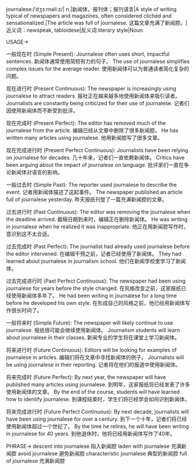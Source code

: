 journalese:/ˈdʒɜːrnəliːz/| n.|新闻体，报刊体；报刊语言|A style of writing typical of newspapers and magazines, often considered clichéd and sensationalized.|The article was full of journalese. 这篇文章充满了新闻腔。|近义词：newspeak, tabloidese|反义词:literary style|Noun

USAGE->

一般现在时 (Simple Present):
Journalese often uses short, impactful sentences. 新闻体通常使用简短有力的句子。
The use of journalese simplifies complex issues for the average reader. 使用新闻体可以为普通读者简化复杂的问题。

现在进行时 (Present Continuous):
The newspaper is increasingly using journalese to attract readers. 报社正在越来越多地使用新闻体来吸引读者。
Journalists are constantly being criticized for their use of journalese. 记者们因使用新闻体而不断受到批评。


现在完成时 (Present Perfect):
The editor has removed much of the journalese from the article. 编辑已经从文章中删除了很多新闻腔。
He has written many articles using journalese. 他用新闻腔写了很多文章。


现在完成进行时 (Present Perfect Continuous):
Journalists have been relying on journalese for decades. 几十年来，记者们一直依赖新闻体。
Critics have been arguing about the impact of journalese on language. 批评家们一直在争论新闻体对语言的影响。


一般过去时 (Simple Past):
The reporter used journalese to describe the event. 记者用新闻体描述了这起事件。
The newspaper  published an article full of journalese yesterday. 昨天报纸刊登了一篇充满新闻腔的文章。


过去进行时 (Past Continuous):
The editor was removing the journalese when the deadline arrived. 截稿日期到来时，编辑正在删除新闻体。
He was writing in journalese when he realized it was inappropriate. 他正在用新闻腔写作时，意识到这不太合适。


过去完成时 (Past Perfect):
The journalist had already used journalese before the editor intervened. 在编辑干预之前，记者已经使用了新闻体。
They had learned about journalese in journalism school. 他们在新闻学校里学习了新闻体。

过去完成进行时 (Past Perfect Continuous):
The newspaper had been using journalese for years before the style changed. 在风格改变之前，这家报纸已经使用新闻体多年了。
He had been writing in journalese for a long time before he developed his own style. 在形成自己的风格之前，他已经用新闻体写作很长时间了。


一般将来时 (Simple Future):
The newspaper will likely continue to use journalese. 报纸很可能会继续使用新闻体。
Journalism students will learn about journalese in their classes. 新闻专业的学生将在课堂上学习新闻体。

将来进行时 (Future Continuous):
Editors will be looking for examples of journalese in articles. 编辑们将在文章中寻找新闻体的例子。
Journalists will be using journalese in their reporting. 记者将在他们的报道中使用新闻体。


将来完成时 (Future Perfect):
By next year, the newspaper will have published many articles using journalese. 到明年，这家报纸将已经发表了许多使用新闻体的文章。
By the end of the course, students will have learned how to identify journalese. 到课程结束时，学生们将已经学会如何识别新闻体。


将来完成进行时 (Future Perfect Continuous):
By next decade, journalists will have been using journalese for over a century. 到下一个十年，记者们将已经使用新闻体超过一个世纪了。
By the time he retires, he will have been writing in journalese for 40 years. 到他退休时，他将已经用新闻体写作了40年。



PHRASE->
descent into journalese  陷入新闻腔
laden with journalese 充满新闻腔
avoid journalese 避免新闻腔
characteristic journalese  典型的新闻腔
full of journalese 充满新闻腔


